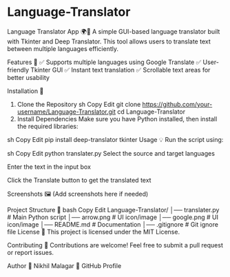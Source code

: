# Language-Translator
Language Translator App 🌍🔄
A simple GUI-based language translator built with Tkinter and Deep Translator. This tool allows users to translate text between multiple languages efficiently.

Features 🚀
✅ Supports multiple languages using Google Translate
✅ User-friendly Tkinter GUI
✅ Instant text translation
✅ Scrollable text areas for better usability

Installation 🔧
1. Clone the Repository
sh
Copy
Edit
git clone https://github.com/your-username/Language-Translator.git
cd Language-Translator
2. Install Dependencies
Make sure you have Python installed, then install the required libraries:

sh
Copy
Edit
pip install deep-translator tkinter
Usage 💡
Run the script using:

sh
Copy
Edit
python translater.py
Select the source and target languages

Enter the text in the input box

Click the Translate button to get the translated text

Screenshots 🖼
(Add screenshots here if needed)

Project Structure 📁
bash
Copy
Edit
Language-Translator/
│── translater.py         # Main Python script
│── arrow.png             # UI icon/image
│── google.png            # UI icon/image
│── README.md             # Documentation
│── .gitignore            # Git ignore file
License 📜
This project is licensed under the MIT License.

Contributing 🤝
Contributions are welcome! Feel free to submit a pull request or report issues.

Author
👤 Nikhil Malagar
🔗 GitHub Profile
